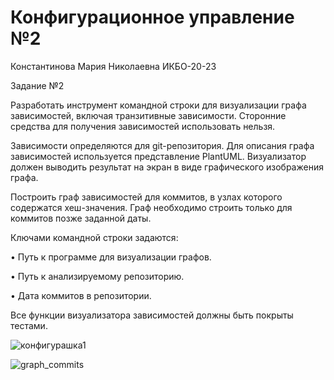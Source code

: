 # Конфигурационное управление №2
Константинова Мария Николаевна ИКБО-20-23

Задание №2

Разработать инструмент командной строки для визуализации графа 
зависимостей, включая транзитивные зависимости. Сторонние средства для 
получения зависимостей использовать нельзя.

Зависимости определяются для git-репозитория. Для описания графа 
зависимостей используется представление PlantUML. Визуализатор должен 
выводить результат на экран в виде графического изображения графа.

Построить граф зависимостей для коммитов, в узлах которого содержатся 
хеш-значения. Граф необходимо строить только для коммитов позже заданной 
даты.

Ключами командной строки задаются:

• Путь к программе для визуализации графов.

• Путь к анализируемому репозиторию.

• Дата коммитов в репозитории.

Все функции визуализатора зависимостей должны быть покрыты тестами.

![конфигурашка1](https://github.com/user-attachments/assets/1fcabf30-48d5-48a1-aacd-e20bee07d6ee)

![graph_commits](https://github.com/user-attachments/assets/894703d3-7da3-4f13-9bce-03a4cd3c6647)




